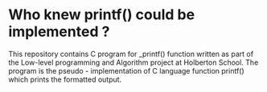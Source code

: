 # Who knew  printf() could be implemented ?

This repository contains C program for _printf() function written as part of the Low-level programming and Algorithm project at Holberton School. The program is the pseudo - implementation of C language function printf() which prints the formatted output.


